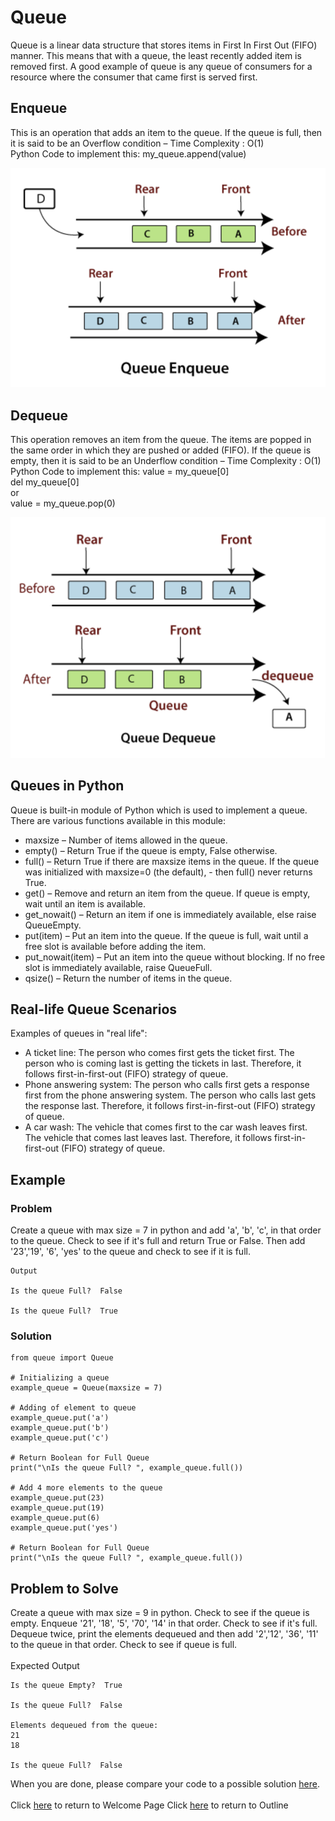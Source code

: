 # Queue

Queue is a linear data structure that stores items in First In First Out (FIFO) manner. This means that with a queue, the least recently added item is removed first. A good example of queue is any queue of consumers for a resource where the consumer that came first is served first.


## Enqueue
This is an operation that adds an item to the queue. If the queue is full, then it is said to be an Overflow condition – Time Complexity : O(1)\
Python Code to implement this: my_queue.append(value)

![Getting Started](enqueue.png)



## Dequeue
This operation removes an item from the queue. The items are popped in the same order in which they are pushed or added (FIFO). If the queue is empty, then it is said to be an Underflow condition – Time Complexity : O(1)\
Python Code to implement this: 
value = my_queue[0]\
del my_queue[0]\
or\
value = my_queue.pop(0)

![Getting Started](dequeue.png)



## Queues in Python
Queue is built-in module of Python which is used to implement a queue.
There are various functions available in this module: 
 
- maxsize – Number of items allowed in the queue.
- empty() – Return True if the queue is empty, False otherwise.
- full() – Return True if there are maxsize items in the queue. If the queue was initialized with maxsize=0 (the default), - then full() never returns True.
- get() – Remove and return an item from the queue. If queue is empty, wait until an item is available.
- get_nowait() – Return an item if one is immediately available, else raise QueueEmpty.
- put(item) – Put an item into the queue. If the queue is full, wait until a free slot is available before adding the item.
- put_nowait(item) – Put an item into the queue without blocking. If no free slot is immediately available, raise QueueFull.
- qsize() – Return the number of items in the queue.




## Real-life Queue Scenarios
Examples of queues in "real life":
- A ticket line: The person who comes first gets the ticket first. The person who is coming last is getting the tickets in last. Therefore, it follows first-in-first-out (FIFO) strategy of queue.
- Phone answering system: The person who calls first gets a response first from the phone answering system. The person who calls last gets the response last. Therefore, it follows first-in-first-out (FIFO) strategy of queue.
- A car wash: The vehicle that comes first to the car wash leaves first. The vehicle that comes last leaves last. Therefore, it follows first-in-first-out (FIFO) strategy of queue.


## Example
### Problem
Create a queue with max size = 7 in python and add 'a', 'b', 'c', in that order to the queue. Check to see if it's full and return True or False. Then add '23','19', '6', 'yes' to the queue and check to see if it is full.
```
Output

Is the queue Full?  False

Is the queue Full?  True
```


### Solution
```
from queue import Queue

# Initializing a queue
example_queue = Queue(maxsize = 7)

# Adding of element to queue
example_queue.put('a')
example_queue.put('b')
example_queue.put('c')

# Return Boolean for Full Queue
print("\nIs the queue Full? ", example_queue.full())

# Add 4 more elements to the queue 
example_queue.put(23)
example_queue.put(19)
example_queue.put(6)
example_queue.put('yes')

# Return Boolean for Full Queue
print("\nIs the queue Full? ", example_queue.full())
```


## Problem to Solve
Create a queue with max size = 9 in python. Check to see if the queue is empty. Enqueue '21', '18', '5', '70', '14' in that order. Check to see if it's full. Dequeue twice, print the elements dequeued and then add '2','12', '36', '11' to the queue in that order. Check to see if queue is full.\
\
Expected Output
```
Is the queue Empty?  True

Is the queue Full?  False

Elements dequeued from the queue:
21
18

Is the queue Full?  False
```
When you are done, please compare your code to a possible solution [here](queue_solution.py).
\
\
Click [here](1-welcome.md) to return to Welcome Page
Click [here](README.md) to return to Outline